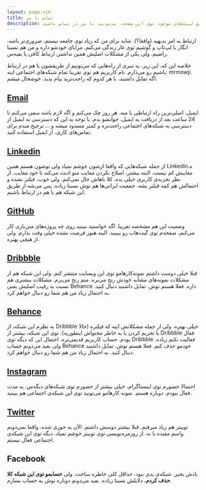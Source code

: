 ```yaml
---
layout: page.njk
title: تماس با من
description: از طریق لینک‌های موجود توی این صفحه، می‌تونید با من در تماس باشید.
---
```


  <p>
    ارتباط یه امر بدیهیه (واقعا؟).
    شاید برای من که زیاد توی جامعه نیستم، ضروری‌تر باشه. انگار با لپ‌تاپ و گوشیم توی غار زندگی می‌کنم.
    مزایای خودشو داره و من هم نسبتا راضیم. ولی یکی از مشکلات اصلیش همین نداشتن ارتباط کافی با بقیه‌س.
  </p>
  <p>
    خلاصه این که، این زیر، یه سری از راه‌هایی که می‌تونیم از طریقشون با هم در ارتباط باشیم رو می‌ذارم.
    نام کاربریم هم توی تقریبا تمام شبکه‌های اجتماعی اینه: mrmowji.
    اگه تمایل داشتید، با هر کدوم که راحت‌ترید پیام بدید.
    خوشحال میشم.
  </p>

  <h2><a href="mailto:javan.mojtaba@gmail.com">Email</a></h2>
  <p>
    ایمیل، اصلی‌ترین راه ارتباطی با منه. هر روز چک می‌کنم و اگه لازم باشه سعی می‌کنم تا 24 ساعت بعد از دریافت
    یه ایمیل، جوابشو بدم. با توجه به این که دسترسی به ایمیل از دسترسی به شبکه‌های اجتماعی راحت‌تره و کمتر مسدود میشه و ...
    ترجیح میدم برای تماس‌های کاری، از ایمیل استفاده کنید.
  </p>

  <h2><a href="https://linkedin.com/in/mrmowji" target="_blank" rel="nofollow">Linkedin</a></h2>
  <p>
    از جمله شبکه‌هایی که واقعا ازشون خوشم نمیاد ولی توشون هستم همین Linkedinه.
    معایبش کم نیست. البته بیشتر، اصلاح نکردن معایب منو اذیت می‌کنه تا خود معایب.
    از نظر تجربه‌ی کاربری خیلی بده. کلا باهاش حال نمی‌کنم. ولی خوب، فیلتر نشده و احتمالش هم کمه فیلتر بشه.
    جمعیت ایرانی‌ها هم توش نسبتا زیاده.
    پس می‌شه از طریق این شبکه هم با هم در ارتباط باشیم.
  </p>

  <h2><a href="https://github.com/mrmowji" target="_blank" rel="nofollow">GitHub</a></h2>
  <p>
    وضعیت این هم مشخصه تقریبا. اگه خواستید ببینید روی چه پروژه‌های متن‌بازی کار می‌کنم، صفحه‌م توی گیت‌هاب رو ببینید.
    البته هنوز فرصت نشده خیلی وقت بذارم. ولی از هیچی بهتره.
  </p>

  <h2><a href="https://dribbble.com/mrmowji" target="_blank" rel="nofollow">Dribbble</a></h2>
  <p>
    قبلا خیلی دوست داشتم نمونه‌کارهامو توی این وبسایت منتشر کنم.
    ولی این شبکه هم از مشکلات نمونه‌های مشابه خودش رنج می‌بره. منم رنج می‌برم. مشکلات بیشتری هم نسبت به رقیب اصلیش یعنی Behance داره.
    فعلا هستم توش. تمایل داشتید دنبال کنید. به احتمال زیاد من هم شما رو دنبال خواهم کرد.
  </p>

  <h2><a href="https://behance.net/mrmowji" target="_blank" rel="nofollow">Behance</a></h2>
  <p>
    به نظرم این شبکه، از Dribbble خیلی بهتره. ولی از جمله مشکلاتش اینه که فیلتره (حالا یا تحریم کردن یا به خاطر محتواش اینطوریه).
    توی این شبکه، بیشتر از Dribbble فعال بودم. حساب کاربریم قدیمی‌تره.
    احتمال این که دیگه توی Dribbble فعالیت نکنم زیاده. ولی بعید می‌دونم حساب Behance خودمو حذف کنم.
    فعلا هستم توش. تمایل داشتید دنبال کنید. به احتمال زیاد من هم شما رو دنبال خواهم کرد.
  </p>

  <h2><a href="https://instagram.com/mrmowji" target="_blank" rel="nofollow">Instagram</a></h2>
  <p>
    احتمالا حضورم توی اینستاگرام، خیلی بیشتر از حضورم توی شبکه‌های دیگه‌س.
    یه مدت فعال نبودم. دوباره هستم. نمونه کارهامو می‌تونید توی این شبکه‌ی اجتماعی هم ببینید.
  </p>

  <h2 class="line-through"><a href="https://twitter.com/mrmowji" target="_blank" rel="nofollow">Twitter</a></h2>
  <p>
    توییتر هم زیاد میرفتم. قبلا بیشتر دوسش داشتم. الآن یه جوری شده. واقعا نمی‌دونم واسم مفیده یا نه.
    از روزمره‌نویسی توی توییتر خوشم نمیاد. دیگه توی این شبکه‌ی اجتماعی فعال نیستم.
  </p>

  <h2 class="line-through">Facebook</h2>
  <p>
    یادش بخیر. شبکه‌ی بدی نبود. حداقل کلی خاطره ساخت.
    ولی
    <strong>حسابمو توی این شبکه کلا حذف کردم.</strong>
    دلایلش نسبتا زیاده.
    بعید می‌دونم دوباره توش یه حساب بسازم.
  </p>
